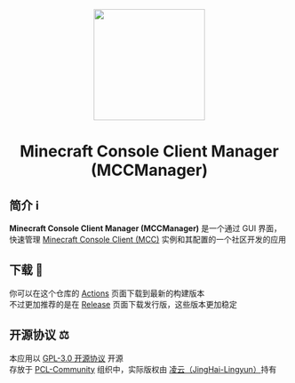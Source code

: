 <div align="center">

<img src="https://raw.githubusercontent.com/Yuns-Lab/MCCManager/main/app-icon.png" width="200" height="200">

# Minecraft Console Client Manager (MCCManager)

</div>

## **简介 ℹ️**

**Minecraft Console Client Manager (MCCManager)** 是一个通过 GUI 界面，快速管理 [Minecraft Console Client (MCC)](https://github.com/MCCTeam/Minecraft-Console-Client/) 实例和其配置的一个社区开发的应用

## 下载 🔰

你可以在这个仓库的 [Actions](https://github.com/Yuns-Lab/MCCManager/actions) 页面下载到最新的构建版本\
不过更加推荐的是在 [Release](https://github.com/Yuns-Lab/MCCManager/releases) 页面下载发行版，这些版本更加稳定

## 开源协议 ⚖️

本应用以 [GPL-3.0 开源协议](https://github.com/PCL-Community/MCCManager/blob/main/LICENSE) 开源\
存放于 [PCL-Community](https://github.com/PCL-Community) 组织中，实际版权由 [凌云（JingHai-Lingyun）](https://github.com/JingHai-Lingyun)持有
